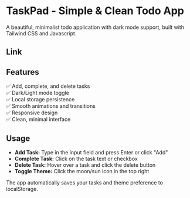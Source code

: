# TaskPad - Simple & Clean Todo App

A beautiful, minimalist todo application with dark mode support, built with Tailwind CSS and Javascript.

## Link


## Features

✅ Add, complete, and delete tasks  
✅ Dark/Light mode toggle  
✅ Local storage persistence  
✅ Smooth animations and transitions  
✅ Responsive design  
✅ Clean, minimal interface  

## Usage

- **Add Task:** Type in the input field and press Enter or click "Add"
- **Complete Task:** Click on the task text or checkbox
- **Delete Task:** Hover over a task and click the delete button
- **Toggle Theme:** Click the moon/sun icon in the top right

The app automatically saves your tasks and theme preference to localStorage.
